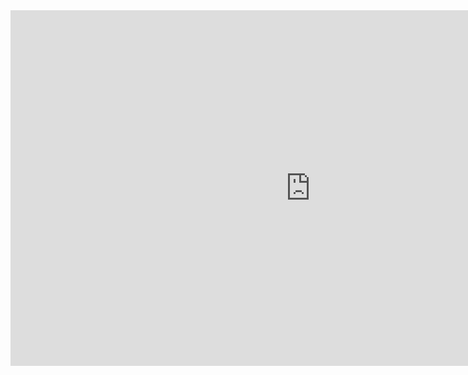 <iframe src="https://docs.google.com/presentation/d/e/2PACX-1vS09Xd6hYYNUhMLB8HYkE3T00fXEDVAXH8HewYtEYiDVMDrexM-QzeWlqj96PLRMDu4w45vHDsCTfLn/embed?start=false&loop=false&delayms=60000" frameborder="0" width="960" height="569" allowfullscreen="true" mozallowfullscreen="true" webkitallowfullscreen="true"></iframe>
